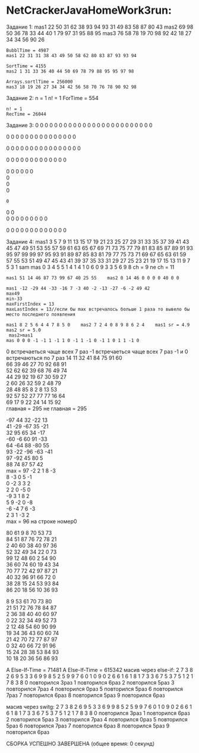 # NetCrackerJavaHomeWork3run:
Задание 1:
    mas1 22 50 31 62 38 93 94 93 31 49 83 58 87 80 43
    mas2 69 98 50 36 78 33 44 40 1 79 97 31 95 88 95
    mas3 76 58 78 19 70 98 92 42 18 27 34 34 56 90 26

    BubblTime = 4987
    mas1 22 31 31 38 43 49 50 58 62 80 83 87 93 93 94

    SortTime = 4155
    mas2 1 31 33 36 40 44 50 69 78 79 88 95 95 97 98

    Arrays.sortlTime = 256000
    mas3 18 19 26 27 34 34 42 56 58 70 76 78 90 92 98
Задание 2:
    n = 1
    n! = 1
    ForTime = 554

    n! = 1
    RecTime = 26044

Задание 3:
0 0 0 0 0 
0 0 0 0 0 
0 0 0 0 0 
0 0 0 0 0 
0 0 0 0 0 

0 
0 0 
0 0 0 
0 0 0 0 
0 0 0 0 0 

0 0 0 0 0 
0       0 
0       0 
0       0 
0 0 0 0 0 



0 0 0 0 0 
0 
0 
0 
0 0 0 0 0 

0 0 0 0 0 
    0      
    0      
    0      
    0      

    0     
  0   0   
0 0 0 0 0 
0       0 
0       0 

0 0 0 0 0 
0 
0 
0 
0 0 0 0 0 

Задание 4:
    mas1 3 5 7 9 11 13 15 17 19 21 23 25 27 29 31 33 35 37 39 41 43 45 47 49 51 53 55 57 59 61 63 65 67 69 71 73 75 77 79 81 83 85 87 89 91 93 95 97 99 
    99 97 95 93 91 89 87 85 83 81 79 77 75 73 71 69 67 65 63 61 59 57 55 53 51 49 47 45 43 41 39 37 35 33 31 29 27 25 23 21 19 17 15 13 11 9 7 5 3 1 sam
    mas 0 3 4 5 5 1 4 1 4 1 0 6 0 9 3 3 5 6 9 8
    ch = 9
    ne ch = 11

    mas1 51 14 46 87 73 99 67 40 25 55    mas2 0 14 46 0 0 0 0 40 0 0

    mas1 -12 -29 44 -33 -16 7 -3 40 -2 -13 -27 -6 -2 49 42
    max49
    min-33
    maxFirstIndex = 13
    maxLastIndex = 13//если бы max встречалось больше 1 раза то вывело бы место последнего появления

    mas1 8 2 5 6 4 4 7 8 5 0    mas2 7 2 4 0 8 9 8 6 2 4    mas1 sr = 4.9
    mas2 sr = 5.0
     mas2>mas1
    mas 0 0 0 -1 -1 1 -1 1 0 -1 1 -1 0 -1 1 0 1 1 -1 0
  0 встречаеться чаще всех  7 раз
  -1 встречаеться чаще всех  7 раз
 -1 и 0 встречаються по  7 раз
14  11  32  41  84  75  91  60  
66  39  46  27  70  92  68  91  
52  62  62  39  68  76  49  74  
44  29  92  19  67  30  59  27  
2  60  26  32  59  2  48  79  
28  48  85  8  2  8  13  53  
92  57  52  27  77  77  16  64  
69  17  9  22  24  14  15  92  
 главная  = 295
 не главная  = 295


-97  44  32  -22  13  
41  -29  -67  35  -21  
32  95  65  34  -17  
-60  -6  60  91  -33  
64  -64  88  -80  55  
93  -22  -96  -63  -41  
97  -92  45  80  5  
88  74  87  57  42  
 max  = 97
-2  2  1  8  -3  
8  -3  0  5  -1  
0  -2  3  3  2  
2  2  0  -5  0  
-9  3  1  8  2  
5  9  -2  0  -8  
-6  -4  7  6  -3  
2  3  1  -3  2  
 max  = 96 на строке номер0


80  61  9  8  70  53  73  
84  51  87  76  72  78  21  
2  40  60  38  40  97  36  
52  32  49  34  22  0  73  
99  12  48  60  2  54  90  
36  60  74  60  19  43  34  
70  77  72  42  97  87  21  
40  32  96  91  66  72  0  
38  28  15  24  53  93  84  
86  20  18  56  10  36  93  




8  9  53  61  70  73  80  
21  51  72  76  78  84  87  
2  36  38  40  40  60  97  
0  22  32  34  49  52  73  
2  12  48  54  60  90  99  
19  34  36  43  60  60  74  
21  42  70  72  77  87  97  
0  32  40  66  72  91  96  
15  24  28  38  53  84  93  
10  18  20  36  56  86  93  


  A
    Else-If-Time = 71481
 A
    Else-If-Time = 615342
масив через else-if:
 2 7 3 8 2 6 9 5 3 3 6 9 9 8 5 2 5 9 9 7 6 0 1 0 9 0 2 6 6 1 6 1 8 1 7 3 3 6 7 5 3 7 5 1 2 1 7 8 3 8
0  повторился 3раз
1  повторился 6раз
2  повторился 5раз
3  повторился 7раз
4  повторился 0раз
5  повторился 5раз
6  повторился 7раз
7  повторился 6раз
8  повторился 5раз
9  повторился 6раз

масив через switg:
 2 7 3 8 2 6 9 5 3 3 6 9 9 8 5 2 5 9 9 7 6 0 1 0 9 0 2 6 6 1 6 1 8 1 7 3 3 6 7 5 3 7 5 1 2 1 7 8 3 8
0  повторился 3раз
1  повторился 6раз
2  повторился 5раз
3  повторился 7раз
4  повторился 0раз
5  повторился 5раз
6  повторился 7раз
7  повторился 6раз
8  повторился 5раз
9  повторился 6раз

СБОРКА УСПЕШНО ЗАВЕРШЕНА (общее время: 0 секунд)
